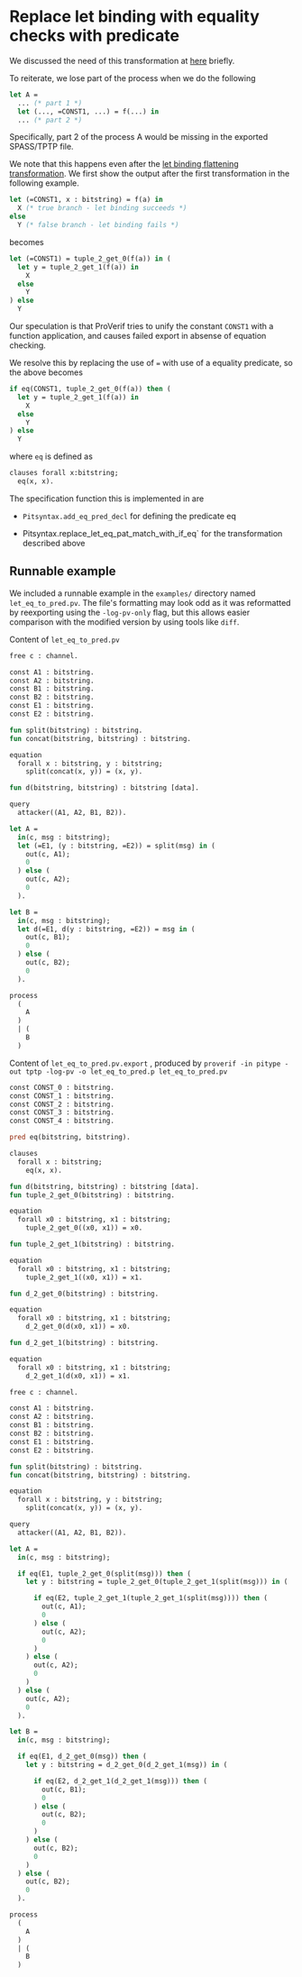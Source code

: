 # Replace let binding with equality checks with predicate

We discussed the need of this transformation at [here](equation_check.md) briefly.

To reiterate, we lose part of the process when we do the following

```ocaml
let A =
  ... (* part 1 *)
  let (..., =CONST1, ...) = f(...) in
  ... (* part 2 *)
```

Specifically, part 2 of the process A would be missing in the exported SPASS/TPTP file.

We note that this happens even after the [let binding flattening transformation](let_binding_flatten.md). We first show the output after the first transformation in the following example.

```ocaml
let (=CONST1, x : bitstring) = f(a) in
  X (* true branch - let binding succeeds *)
else
  Y (* false branch - let binding fails *)
```

becomes

```ocaml
let (=CONST1) = tuple_2_get_0(f(a)) in (
  let y = tuple_2_get_1(f(a)) in
    X
  else
    Y
) else
  Y
```

Our speculation is that ProVerif tries to unify the constant `CONST1` with a function application, and causes failed export in absense of equation checking.

We resolve this by replacing the use of `=` with use of a equality predicate, so the above becomes

```ocaml
if eq(CONST1, tuple_2_get_0(f(a)) then (
  let y = tuple_2_get_1(f(a)) in
    X
  else
    Y
) else
  Y
```

where `eq` is defined as

```ocaml
clauses forall x:bitstring;
  eq(x, x).
```

The specification function this is implemented in are

- `Pitsyntax.add_eq_pred_decl` for defining the predicate eq

- Pitsyntax.replace_let_eq_pat_match_with_if_eq` for the transformation described above

## Runnable example

We included a runnable example in the `examples/` directory named `let_eq_to_pred.pv`. The file's formatting may look odd as it was reformatted by reexporting using the `-log-pv-only` flag, but this allows easier comparison with the modified version by using tools like `diff`.

Content of `let_eq_to_pred.pv`

```ocaml
free c : channel.

const A1 : bitstring.
const A2 : bitstring.
const B1 : bitstring.
const B2 : bitstring.
const E1 : bitstring.
const E2 : bitstring.

fun split(bitstring) : bitstring.
fun concat(bitstring, bitstring) : bitstring.

equation
  forall x : bitstring, y : bitstring; 
    split(concat(x, y)) = (x, y).

fun d(bitstring, bitstring) : bitstring [data].

query 
  attacker((A1, A2, B1, B2)).

let A =
  in(c, msg : bitstring);
  let (=E1, (y : bitstring, =E2)) = split(msg) in (
    out(c, A1);
    0
  ) else (
    out(c, A2);
    0
  ).

let B =
  in(c, msg : bitstring);
  let d(=E1, d(y : bitstring, =E2)) = msg in (
    out(c, B1);
    0
  ) else (
    out(c, B2);
    0
  ).

process
  (
    A
  )
  | (
    B
  )
```

Content of `let_eq_to_pred.pv.export` , produced by `proverif -in pitype -out tptp -log-pv -o let_eq_to_pred.p let_eq_to_pred.pv`

```ocaml
const CONST_0 : bitstring.
const CONST_1 : bitstring.
const CONST_2 : bitstring.
const CONST_3 : bitstring.
const CONST_4 : bitstring.

pred eq(bitstring, bitstring).

clauses
  forall x : bitstring;
    eq(x, x).

fun d(bitstring, bitstring) : bitstring [data].
fun tuple_2_get_0(bitstring) : bitstring.

equation
  forall x0 : bitstring, x1 : bitstring; 
    tuple_2_get_0((x0, x1)) = x0.

fun tuple_2_get_1(bitstring) : bitstring.

equation
  forall x0 : bitstring, x1 : bitstring; 
    tuple_2_get_1((x0, x1)) = x1.

fun d_2_get_0(bitstring) : bitstring.

equation
  forall x0 : bitstring, x1 : bitstring; 
    d_2_get_0(d(x0, x1)) = x0.

fun d_2_get_1(bitstring) : bitstring.

equation
  forall x0 : bitstring, x1 : bitstring; 
    d_2_get_1(d(x0, x1)) = x1.

free c : channel.

const A1 : bitstring.
const A2 : bitstring.
const B1 : bitstring.
const B2 : bitstring.
const E1 : bitstring.
const E2 : bitstring.

fun split(bitstring) : bitstring.
fun concat(bitstring, bitstring) : bitstring.

equation
  forall x : bitstring, y : bitstring; 
    split(concat(x, y)) = (x, y).

query 
  attacker((A1, A2, B1, B2)).

let A =
  in(c, msg : bitstring);

  if eq(E1, tuple_2_get_0(split(msg))) then (
    let y : bitstring = tuple_2_get_0(tuple_2_get_1(split(msg))) in (

      if eq(E2, tuple_2_get_1(tuple_2_get_1(split(msg)))) then (
        out(c, A1);
        0
      ) else (
        out(c, A2);
        0
      )
    ) else (
      out(c, A2);
      0
    )
  ) else (
    out(c, A2);
    0
  ).

let B =
  in(c, msg : bitstring);

  if eq(E1, d_2_get_0(msg)) then (
    let y : bitstring = d_2_get_0(d_2_get_1(msg)) in (

      if eq(E2, d_2_get_1(d_2_get_1(msg))) then (
        out(c, B1);
        0
      ) else (
        out(c, B2);
        0
      )
    ) else (
      out(c, B2);
      0
    )
  ) else (
    out(c, B2);
    0
  ).

process
  (
    A
  )
  | (
    B
  )
```
